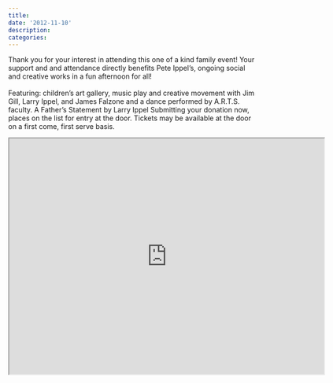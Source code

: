 ```yaml
---
title:
date: '2012-11-10'
description:
categories:
---
```

<p>
 Thank you for your interest in attending this one of a kind family event! Your support and and attendance directly benefits Pete Ippel’s, ongoing social and creative works in a fun afternoon for all!
  <br>
  <br>Featuring: children’s art gallery, music play and creative movement with Jim Gill, Larry Ippel, and James Falzone and a dance performed by A.R.T.S. faculty. A Father’s Statement by Larry Ippel Submitting your donation now, places on the list for entry at the door. Tickets may be available at the door on a first come, first serve basis.
</p>
<div id='donation'></div>
<iframe height="480" src="https://docs.google.com/file/d/0ByBsaykOJzGqOGlSWFZlSHY4WUU/preview" width="640"></iframe>